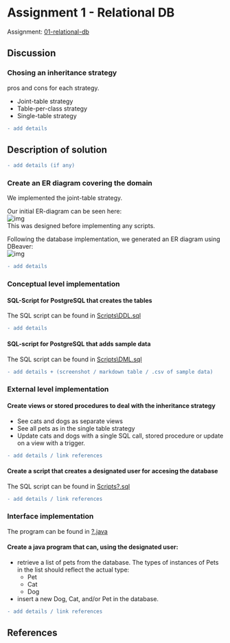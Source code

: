 # Assignment 1 - Relational DB

Assignment: [01-relational-db](01-relational-db.pdf)  

## Discussion

### Chosing an inheritance strategy  
pros and cons for each strategy.  
- Joint-table strategy
- Table-per-class strategy
- Single-table strategy
```diff
- add details
```
## Description of solution
```diff
- add details (if any)
```
### Create an ER diagram covering the domain
We implemented the joint-table strategy.

Our initial ER-diagram can be seen here:  
![img](/images/initial_ER.png)  
This was designed before implementing any scripts.

Following the database implementation, we generated an ER diagram using DBeaver:  
![img](/images/DBeaver_ER.png)
```diff
- add details
```

### Conceptual level implementation

#### SQL-Script for PostgreSQL that creates the tables
The SQL script can be found in [Scripts\DDL.sql](Scripts\DDL.sql)

```diff
- add details
```

#### SQL-script for PostgreSQL that adds sample data
The SQL script can be found in [Scripts\DML.sql](Scripts\DML.sql)

```diff
- add details + (screenshot / markdown table / .csv of sample data)
```

### External level implementation

#### Create views or stored procedures to deal with the inheritance strategy
- See cats and dogs as separate views
- See all pets as in the single table strategy
- Update cats and dogs with a single SQL call, stored procedure or update on a view with a trigger.
```diff
- add details / link references
```

#### Create a script that creates a designated user for accesing the database
The SQL script can be found in [Scripts\?.sql](Scripts\?.sql)
```diff
- add details / link references
```

### Interface implementation
The program can be found in [?.java](?.java)
#### Create a java program that can, using the designated user:

- retrieve a list of pets from the database. The types of instances of Pets
in the list should reflect the actual type:
  - Pet
  - Cat
  - Dog
- insert a new Dog, Cat, and/or Pet in the database.
```diff
- add details / link references
```

## References